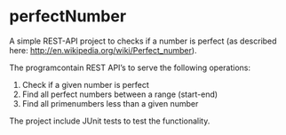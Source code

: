 # perfectNumber
A simple REST-API project to checks if a number is perfect (as described here: http://en.wikipedia.org/wiki/Perfect_number).

The programcontain REST API’s to serve the following operations:

1.  Check if a given number is perfect
2.  Find all perfect numbers between a range (start-end)
3.  Find all primenumbers less than a given number

The project include JUnit tests to test the functionality.

 
